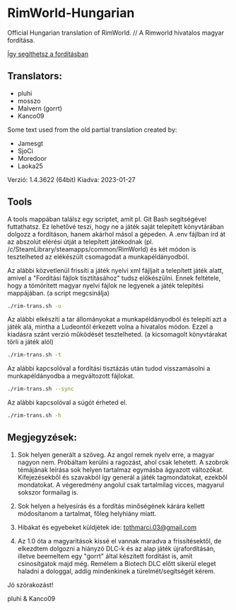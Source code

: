 ﻿# RimWorld-Hungarian

Official Hungarian translation of RimWorld. // A Rimworld hivatalos magyar fordítása.

[Így segíthetsz a fordításban](https://ludeon.com/forums/index.php?topic=2933.msg27450#msg27450)

## Translators:
- pluhi
- mosszo
- Malvern (gorrt)
- Kanco09

Some text used from the old partial translation created by:
- Jamesgt
- SjoCi
- Moredoor
- Laoka25

Verzió: 1.4.3622 (64bit) 
Kiadva: 2023-01-27

## Tools
A tools mappában találsz egy scriptet, amit pl. Git Bash segítségével futtathatsz. 
Ez lehetővé teszi, hogy ne a játék saját telepített könyvtárában dolgozz a fordításon, hanem akárhol másol a gépeden. 
A .env fájlban írd át az abszolút elérési útját a telepített játékodnak (pl. /c/SteamLibrary/steamapps/common/RimWorld) 
és két módon is tesztelheted az elékészült csomagodat a munkapéldányodból.

Az alábbi közvetlenül frissíti a játék nyelvi xml fájljait a telepített játék alatt, 
amivel a "Fordítási fájlok tisztításához" tudsz előkészülni. 
Ennek feltétele, hogy a tömörített magyar nyelvi fájlok ne legyenek a játék telepítési mappájában.
(a script megcsinálja)

```bash
./rim-trans.sh -u
```

Az alábbi elkészíti a tar állományokat a munkapéldányodból és telepíti azt a játék alá, 
mintha a Ludeontól érkezett volna a hivatalos módon. 
Ezzel a kiadásra szánt verzió működését tesztelheted.
(a kicsomagolt könyvtárakat törli a játék alól)

```bash
./rim-trans.sh -t
```

Az alábbi kapcsolóval a fordítási tisztázás után tudod visszamásolni a munkapéldányodba a megváltozott fájlokat.

```bash
./rim-trans.sh --sync
```

Az alábbi kapcsolóval a súgót érheted el.

```bash
./rim-trans.sh -h
```

## Megjegyzések:
1. Sok helyen generált a szöveg. Az angol remek nyelv erre, a magyar nagyon nem. Próbáltam kerülni a ragozást, ahol csak lehetett. A szobrok témájának leírása sok helyen tartalmaz egymásba ágyazott változókat. Kifejezésekből és szavakból így generál a játék tagmondatokat, ezekből mondatokat. A végeredmény angolul csak tartalmilag vicces, magyarul sokszor formailag is.

2. Sok helyen a helyesírás és a fordítás minőségének kárára kellett módosítanom a tartalmat, főleg helyhiány miatt.

3. Hibákat és egyebeket küldjétek ide: tothmarci.03@gmail.com
4. Az 1.0 óta a magyarítások kissé el vannak maradva a frissítésektől, de elkezdtem dolgozni a hiányzó DLC-k és az alap játék újrafordításán, illetve beemeltem egy "gorrt" által készített fordítást is, amit csinosítgatok majd még. Remélem a Biotech DLC előtt sikerül eleget haladni a dologgal, addig mindenkinek a türelmét/segítségét kérem.

Jó szórakozást!

pluhi & Kanco09